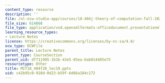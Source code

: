 ```yaml
---
content_type: resource
description: ''
file: /ol-ocw-studio-app/courses/18-404j-theory-of-computation-fall-2020/c42b95c0928d0d23b59f6d66a184c172_MIT18_404f20_lec19.pptx
file_size: 614668
file_type: application/vnd.openxmlformats-officedocument.presentationml.presentation
learning_resource_types:
- Lecture Notes
license: https://creativecommons.org/licenses/by-nc-sa/4.0/
ocw_type: OCWFile
parent_title: Lecture Notes
parent_type: CourseSection
parent_uid: df711905-1b1b-43e5-65ea-6ab014405e75
resourcetype: Other
title: MIT18_404f20_lec19.pptx
uid: c42b95c0-928d-0d23-b59f-6d66a184c172
---
```

